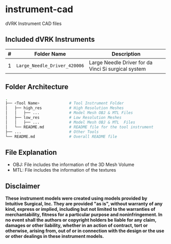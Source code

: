 # instrument-cad
dVRK Instrument CAD files

## Included dVRK Instruments

| # | Folder Name                  | Description                                          |
|---|------------------------------|------------------------------------------------------|
| 1 | `Large_Needle_Driver_420006` | Large Needle Driver for da Vinci Si surgical system  |


## Folder Architecture

```bash
.
├── <Tool Name>             # Tool Instrument Folder
│   ├── high_res            # High Resolution Meshes 
│   │   ├── ...             # Model Mesh OBJ & MTL Files 
│   ├── low_res             # Low Resolution Meshes
│   │   ├── ...             # Model Mesh OBJ & MTL  Files 
│   └── README.md           # README file for the tool instrument
├── ...                     # Other Tools
└── README.md               # Overall README file
```

## File Explanation

- OBJ: File includes the information of the 3D Mesh Volume
- MTL: File includes the information of the textures

## Disclaimer

**These instrument models were created using models provided by Intuitive Surgical, Inc. 
They are provided "as is", without warranty of any kind, express or implied, including but 
not limited to the warranties of merchantability, fitness for a particular purpose and noninfringement. 
In no event shall the authors or copyright holders be liable for any claim, damages or other liability, 
whether in an action of contract, tort or otherwise, arising from, out of or in connection with the design 
or the use or other dealings in these instrument models.**



